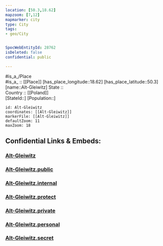```yaml
---
location: [50.3,18.62] 
mapzoom: [7,12] 
mapmarker: city 
type: City
tags:
- geo/City


SpocWebEntityId: 28762
isDeleted: false
confidential: public

---
```

#is_a_/Place  
#is_a_ :: [[Place]] 
[has_place_longitude::18.62] 
[has_place_latitude::50.3] 
[name::Alt-Gleiwitz] 
State ::  
Country :: [[Poland]]  
[StateId::] 
[Population::] 



```leaflet
id: Alt-Gleiwitz
coordinates: [[Alt-Gleiwitz]] 
markerFile: [[Alt-Gleiwitz]] 
defaultZoom: 11 
maxZoom: 18
```


## Confidential Links & Embeds: 

### [Alt-Gleiwitz](/_Standards/Earth/Continent/Europe/Europe~East/Poland/Provinces~Poland/Silesian/City/Alt-Gleiwitz.md) 

### [Alt-Gleiwitz.public](/_public/Earth/Continent/Europe/Europe~East/Poland/Provinces~Poland/Silesian/City/Alt-Gleiwitz.public.md) 

### [Alt-Gleiwitz.internal](/_internal/Earth/Continent/Europe/Europe~East/Poland/Provinces~Poland/Silesian/City/Alt-Gleiwitz.internal.md) 

### [Alt-Gleiwitz.protect](/_protect/Earth/Continent/Europe/Europe~East/Poland/Provinces~Poland/Silesian/City/Alt-Gleiwitz.protect.md) 

### [Alt-Gleiwitz.private](/_private/Earth/Continent/Europe/Europe~East/Poland/Provinces~Poland/Silesian/City/Alt-Gleiwitz.private.md) 

### [Alt-Gleiwitz.personal](/_personal/Earth/Continent/Europe/Europe~East/Poland/Provinces~Poland/Silesian/City/Alt-Gleiwitz.personal.md) 

### [Alt-Gleiwitz.secret](/_secret/Earth/Continent/Europe/Europe~East/Poland/Provinces~Poland/Silesian/City/Alt-Gleiwitz.secret.md)

